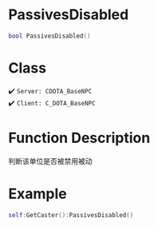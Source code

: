 # PassivesDisabled
```lua
bool PassivesDisabled()
```
# Class
✔️ `Server: CDOTA_BaseNPC`  
✔️ `Client: C_DOTA_BaseNPC`  

# Function Description
判断该单位是否被禁用被动

# Example
```lua
self:GetCaster():PassivesDisabled()
```